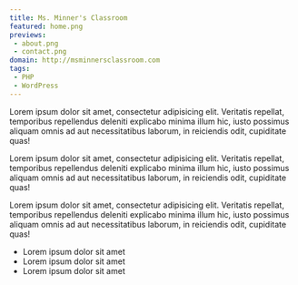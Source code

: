```yaml
---
title: Ms. Minner's Classroom
featured: home.png
previews:
 - about.png
 - contact.png
domain: http://msminnersclassroom.com
tags: 
 - PHP
 - WordPress
---
```


Lorem ipsum dolor sit amet, consectetur adipisicing elit. Veritatis repellat, temporibus repellendus deleniti explicabo minima illum hic, iusto possimus aliquam omnis ad aut necessitatibus laborum, in reiciendis odit, cupiditate quas!

Lorem ipsum dolor sit amet, consectetur adipisicing elit. Veritatis repellat, temporibus repellendus deleniti explicabo minima illum hic, iusto possimus aliquam omnis ad aut necessitatibus laborum, in reiciendis odit, cupiditate quas!

Lorem ipsum dolor sit amet, consectetur adipisicing elit. Veritatis repellat, temporibus repellendus deleniti explicabo minima illum hic, iusto possimus aliquam omnis ad aut necessitatibus laborum, in reiciendis odit, cupiditate quas!

- Lorem ipsum dolor sit amet
- Lorem ipsum dolor sit amet
- Lorem ipsum dolor sit amet